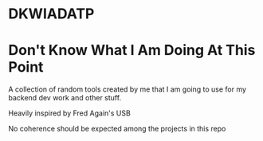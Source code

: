 # DKWIADATP
# Don't Know What I Am Doing At This Point

A collection of random tools created by me that I am going to use for my backend dev work and other stuff.

Heavily inspired by Fred Again's USB

No coherence should be expected among the projects in this repo
